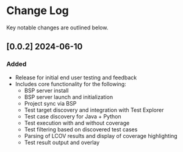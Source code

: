 # Change Log

Key notable changes are outlined below.

## [0.0.2] 2024-06-10

### Added
- Release for initial end user testing and feedback
- Includes core functionality for the following:
  - BSP server install
  - BSP server launch and initialization
  - Project sync via BSP
  - Test target discovery and integration with Test Explorer
  - Test case discovery for Java + Python
  - Test execution with and without coverage
  - Test filtering based on discovered test cases
  - Parsing of LCOV results and display of coverage highlighting
  - Test result output and overlay
